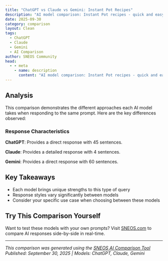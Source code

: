 ```yaml
---
title: "ChatGPT vs Claude vs Gemini: Instant Pot Recipes"
description: "AI model comparison: Instant Pot recipes - quick and easy pressure cooker meals..."
date: 2025-09-30
category: comparison
layout: Clean
tags:
  - ChatGPT
  - Claude
  - Gemini
  - AI Comparison
author: SNEOS Community
head:
  - - meta
    - name: description
      content: "AI model comparison: Instant Pot recipes - quick and easy pressure cooker meals..."
---
```


<ChatComparison
  title="ChatGPT vs Claude vs Gemini: Instant Pot Recipes"
  prompt="Instant Pot recipes - quick and easy pressure cooker meals"
  :responses='{
    "ChatGPT": "Sure! Here are some quick and easy Instant Pot recipes for delicious meals you can make in no time:\n\n### 1. Instant Pot Chicken Alfredo Pasta  \n**Ingredients:**  \n- 1 lb boneless, skinless chicken breasts, cut into bite-sized pieces  \n- 3 cups chicken broth  \n- 12 oz fettuccine pasta, broken in half  \n- 1 cup heavy cream  \n- 1 cup grated Parmesan cheese  \n- 3 cloves garlic, minced  \n- Salt and pepper to taste  \n- 2 tbsp olive oil  \n\n**Instructions:**  \n1. Set Instant Pot to saut\u00E9 mode, add olive oil and garlic, saut\u00E9 for 1 minute.  \n2. Add chicken pieces, salt, and pepper; saut\u00E9 until lightly browned (about 3-4 minutes).  \n3. Add chicken broth and pasta, making sure pasta is submerged.  \n4. Seal the lid and cook on high pressure for 6 minutes.  \n5. Quick release the pressure.  \n6. Stir in heavy cream and Parmesan cheese until creamy.  \n7. Serve immediately garnished with parsley if desired.\n\n---\n\n### 2. Instant Pot Beef Chili  \n**Ingredients:**  \n- 1 lb ground beef  \n- 1 can (15 oz) kidney beans, drained and rinsed  \n- 1 can (14.5 oz) diced tomatoes  \n- 1 small onion, chopped  \n- 2 cloves garlic, minced  \n- 1 cup beef broth  \n- 2 tbsp chili powder  \n- 1 tsp cumin  \n- Salt and pepper to taste  \n\n**Instructions:**  \n1. Set Instant Pot to saut\u00E9 mode. Brown ground beef with onion and garlic until beef is no longer pink. Drain excess fat.  \n2. Add chili powder, cumin, salt, pepper, beef broth, tomatoes, and beans. Stir well.  \n3. Seal lid, cook on high pressure for 15 minutes.  \n4. Let pressure release naturally for 10 minutes, then quick release.  \n5. Serve with shredded cheese, sour cream, and chopped green onions.\n\n---\n\n### 3. Instant Pot Lentil Soup  \n**Ingredients:**  \n- 1 cup lentils  \n- 4 cups vegetable broth  \n- 1 carrot, chopped  \n- 1 celery stalk, chopped  \n- 1 onion, chopped  \n- 3 cloves garlic, minced  \n- 1 tsp cumin  \n- 1/2 tsp smoked paprika  \n- Salt and pepper to taste  \n- 1 tbsp olive oil  \n\n**Instructions:**  \n1. Set Instant Pot to saut\u00E9 and heat olive oil. Add garlic, onion, carrot, and celery; saut\u00E9 for 3-4 minutes.  \n2. Add lentils, broth, cumin, paprika, salt, and pepper. Stir.  \n3. Seal lid, cook on high pressure for 15 minutes.  \n4. Quick release pressure.  \n5. Adjust seasoning and serve warm.\n\n---\n\nWould you like recipes for vegetarian meals, desserts, or something else?",
    "Claude": "# Quick \u0026 Easy Instant Pot Recipes\n\n## **MAIN DISHES**\n\n### **Instant Pot Chicken and Rice**\n**Cook Time: 12 minutes \u002B natural release**\n- 1 lb chicken thighs or breasts\n- 1 cup jasmine rice\n- 1 cup chicken broth\n- 1 packet onion soup mix\n- Mixed vegetables (frozen or fresh)\n\n*Instructions: Add all ingredients, cook high pressure 12 min, natural release 10 min.*\n\n### **Beef Stew**\n**Cook Time: 35 minutes \u002B natural release**\n- 2 lbs beef chuck, cubed\n- 4 cups beef broth\n- 3 potatoes, diced\n- 2 carrots, sliced\n- 1 onion, diced\n- 2 tbsp tomato paste\n- Salt, pepper, thyme\n\n*Saut\u00E9 beef first, add remaining ingredients, cook 35 min high pressure.*\n\n### **Pasta Primavera**\n**Cook Time: 4 minutes \u002B quick release**\n- 1 lb penne pasta\n- 3 cups vegetable broth\n- 2 cups mixed vegetables\n- 1/2 cup heavy cream\n- 1/2 cup parmesan cheese\n- Garlic, Italian seasoning\n\n## **SOUPS \u0026 SIDES**\n\n### **Chicken Noodle Soup**\n**Cook Time: 8 minutes**\n- 1 lb chicken breast\n- 8 oz egg noodles\n- 6 cups chicken broth\n- Carrots, celery, onion\n- Bay leaves, thyme\n\n### **Perfect Rice**\n**Cook Time: 3 minutes**\n- 1 cup rice : 1 cup liquid ratio\n- Cook 3-4 minutes high pressure\n- Natural release 10 minutes\n\n### **Mashed Potatoes**\n**Cook Time: 8 minutes**\n- 3 lbs potatoes, peeled and quartered\n- 1 cup broth\n- Add butter and milk after cooking\n\n## **MEAL PREP FAVORITES**\n\n### **Shredded Chicken**\n**Cook Time: 8 minutes**\n- 2-3 lbs chicken breasts\n- 1 cup broth or water\n- Season as desired\n- Shred with forks after cooking\n\n### **Hard-Boiled Eggs**\n**Cook Time: 5 minutes**\n- Place eggs on trivet with 1 cup water\n- 5 minutes high pressure\n- Quick release, ice bath\n\n## **PRO TIPS**\n\n\u2705 **Always use enough liquid** (usually 1\u002B cup)\n\u2705 **Natural release for meats** (better texture)\n\u2705 **Quick release for vegetables** (prevents overcooking)\n\u2705 **Layer ingredients properly** (liquids on bottom)\n\u2705 **Don\u0027t overfill** (max 2/3 full for most foods)\n\n## **TIME-SAVING HACKS**\n\n\uD83D\uDD25 **Frozen to Done**: Cook frozen chicken breasts 12-15 minutes\n\uD83D\uDD25 **One-Pot Meals**: Layer proteins, starches, and vegetables\n\uD83D\uDD25 **Batch Cook**: Make large portions for meal prep\n\uD83D\uDD25 **Dump Recipes**: Combine ingredients without pre-cooking\n\n**Most recipes go from prep to table in under 30 minutes!**\n\nWould you like specific recipes for any particular type of cuisine or dietary needs?",
    "Gemini": "Okay, let\u0027s get you some quick and easy Instant Pot recipe ideas! To give you the best recommendations, I need a little more information.  Tell me:\n\n*   **What kind of food are you in the mood for?** (e.g., Chicken, Beef, Vegetarian, Soup, Pasta, Breakfast, Dessert, something specific like tacos or chili).\n*   **What ingredients do you have on hand?**  Listing a few pantry staples or things in your fridge will help me tailor the recipes.\n*   **How much time do you have?**  Even \u0022quick\u0022 can mean different things to different people.  Are we talking 30 minutes, an hour, or longer?\n*   **What\u0027s your skill level?**  Are you an Instant Pot newbie or a seasoned pro?\n*   **Are there any dietary restrictions or preferences?** (e.g., Gluten-free, dairy-free, low-carb, vegan, etc.)\n\nIn the meantime, here are some general ideas for quick and easy Instant Pot meals to get you started, broken down by category:\n\n**General Quick \u0026 Easy Ideas**\n\n*   **Hard-Boiled Eggs:**  Incredibly easy, and the shells practically fall off.\n*   **Rice:**  Perfectly cooked rice every time.\n*   **Steel Cut Oats:** Set it and forget it breakfast!\n*   **Beans (Dried):** No pre-soaking needed.\n\n**Chicken**\n\n*   **Shredded Chicken:** Throw in chicken breasts, broth, and seasonings.  Perfect for tacos, salads, or sandwiches.\n*   **Chicken and Rice:** A classic comfort food, easily customizable with veggies.\n*   **Chicken Noodle Soup:** Quick and easy way to make a hearty and flavorful soup.\n*   **Honey Garlic Chicken:** Simple sweet and savory glaze.\n\n**Beef**\n\n*   **Beef Stew:**  Tender beef in a rich gravy.\n*   **Chili:**  Quick, hearty, and perfect for a crowd.\n*   **Pot Roast:**  Fork-tender pot roast in a fraction of the time.\n*   **Shredded Beef Tacos:** Tender and juicy beef ready to be added to tacos.\n\n**Pork**\n\n*   **Pulled Pork:** Easy to shred and serve in sandwiches.\n*   **Pork Chops:** Flavorful and tender pork chops in minutes.\n*   **Pork Carnitas:** Crispy, flavorful pulled pork.\n\n**Pasta**\n\n*   **Mac and Cheese:**  A one-pot wonder.\n*   **Spaghetti:**  Cook the noodles and sauce together for minimal cleanup.\n*   **Pasta Primavera:** Light and flavorful pasta with fresh vegetables.\n\n**Vegetarian/Vegan**\n\n*   **Lentil Soup:**  Hearty and nutritious.\n*   **Vegetable Curry:**  Quick and flavorful with coconut milk.\n*   **Butternut Squash Soup:** Creamy and comforting.\n*   **Chickpea Curry:** A flavorful and budget-friendly meal.\n\n**Example Recipes (with links to detailed instructions):**\n\n*   **Instant Pot Chicken Noodle Soup:** [https://www.spendwithpennies.com/instant-pot-chicken-noodle-soup/](https://www.spendwithpennies.com/instant-pot-chicken-noodle-soup/)\n\n*   **Instant Pot Mac and Cheese:** [https://www.pressurecookrecipes.com/instant-pot-mac-and-cheese/](https://www.pressurecookrecipes.com/instant-pot-mac-and-cheese/)\n\n*   **Instant Pot Chili:** [https://www.allrecipes.com/recipe/245128/instant-pot-chili/](https://www.allrecipes.com/recipe/245128/instant-pot-chili/)\n\n**Tips for Quick \u0026 Easy Instant Pot Cooking:**\n\n*   **Use pre-cut vegetables:** Saves time on prep.\n*   **Keep it simple:** Don\u0027t overcomplicate recipes with too many ingredients.\n*   **One-pot meals are your friend:** Less cleanup!\n*   **Use the saut\u00E9 function:** To brown meats or saut\u00E9 vegetables before pressure cooking for added flavor.\n*   **Consider a quick release:** (After pressure cooking is done, carefully turn the valve to release steam quickly.) Just be aware that this can sometimes cause foamy foods to spurt. A natural pressure release (letting the pressure drop on its own) is often better for those types of foods.\n\nGive me some more information, and I\u0027ll find the perfect recipes for you!\n"
  }'
  published-date="22:46"
/>

## Analysis

This comparison demonstrates the different approaches each AI model takes when responding to the same prompt. Here are the key differences observed:

### Response Characteristics

**ChatGPT**: Provides a direct response with 45 sentences. 

**Claude**: Provides a detailed response with 4 sentences. 

**Gemini**: Provides a direct response with 60 sentences. 

## Key Takeaways

- Each model brings unique strengths to this type of query
- Response styles vary significantly between models
- Consider your specific use case when choosing between these models

## Try This Comparison Yourself

Want to test these models with your own prompts? Visit [SNEOS.com](https://sneos.com) to compare AI responses side-by-side in real-time.

---

*This comparison was generated using the [SNEOS AI Comparison Tool](https://sneos.com)*
*Published: September 30, 2025 | Models: ChatGPT, Claude, Gemini*
